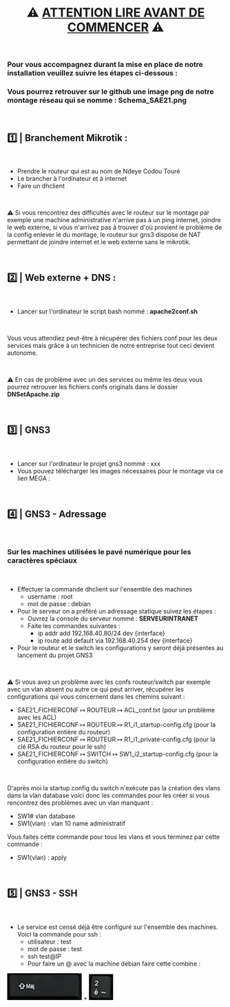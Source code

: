 # <center><b>⚠️ <u>ATTENTION LIRE AVANT DE COMMENCER</u> ⚠️</b></center>

<br />

### Pour vous accompagnez durant la mise en place de notre installation veuillez suivre les étapes ci-dessous :
### Vous pourrez retrouver sur le github une image png de notre montage réseau qui se nomme : **Schema_SAE21.png**

<br />

## 1️⃣ | Branchement Mikrotik :

<br />

* Prendre le routeur qui est au nom de Ndeye Codou Touré
* Le brancher à l'ordinateur et à internet
* Faire un dhclient

<br />

⚠️ Si vous rencontrez des difficultés avec le routeur sur le montage par exemple une machine administrative n'arrive pas à un ping internet, joindre le web externe, si vous n'arrivez pas à trouver d'où provient le problème de la config enlever le du montage, le routeur sur gns3 dispose de NAT permettant de joindre internet et le web externe sans le mikrotik.

<br />

## 2️⃣ | Web externe + DNS :

<br />

* Lancer sur l'ordinateur le script bash nommé : **apache2conf.sh**

<br />

Vous vous attendiez peut-être à récupérer des fichiers conf pour les deux services mais grâce à un technicien de notre entreprise tout ceci devient autonome.

<br />

⚠️ En cas de problème avec un des services ou même les deux vous pourrez retrouver les fichiers confs originals dans le dossier **DNSetApache.zip**

<br />

## 3️⃣ | GNS3

<br />

* Lancer sur l'ordinateur le projet gns3 nommé : xxx
* Vous pouvez télécharger les images nécessaires pour le montage via ce lien MEGA :

<br />

## 4️⃣ | GNS3 - Adressage

<br />

### Sur les machines utilisées le pavé numérique pour les caractères spéciaux 

<br />

* Effectuer la commande dhclient sur l'ensemble des machines
    * username : root
    * mot de passe : debian
* Pour le serveur on a préféré un adressage statique suivez les étapes :
     * Ouvrez la console du serveur nommé : **SERVEURINTRANET**
     * Faite les commandes suivantes :
        * ip addr add 192.168.40.80/24 dev {interface}
        * ip route add default via 192.168.40.254 dev {interface}
* Pour le routeur et le switch les configurations y seront déjà présentes au lancement du projet GNS3

<br />

⚠️ Si vous avez un problème avec les confs routeur/switch par exemple avec un vlan absent ou autre ce qui peut arriver, récupérer les configurations qui vous concernent dans les chemins suivant : 
* SAE21_FICHIERCONF ↦ ROUTEUR ↦ ACL_conf.txt (pour un problème avec les ACL) 
* SAE21_FICHIERCONF ↦ ROUTEUR ↦ R1_i1_startup-config.cfg (pour la configuration entière du routeur) 
* SAE21_FICHIERCONF ↦ ROUTEUR ↦ R1_i1_private-config.cfg (pour la clé RSA du routeur pour le ssh) 
* SAE21_FICHIERCONF ↦ SWITCH ↦ SW1_i2_startup-config.cfg (pour la configuration entière du switch)

<br />

D'après moi la startup config du switch n'exécute pas la création des vlans dans la vlan database voici donc les commandes pour les créer si vous rencontrez des problèmes avec un vlan manquant :

* SW1# vlan database
* SW1(vlan) : vlan 10 name administratif

Vous faites cette commande pour tous les vlans et vous terminez par cette commande :

* SW1(vlan) : apply

<br />

## 5️⃣ | GNS3 - SSH

<br />

* Le service est censé déjà être configuré sur l'ensemble des machines. Voici la commande pour ssh :
    * utilisateur : test
    * mot de passe : test
    * ssh test@IP
    * Pour faire un @ avec la machine debian faire cette combine :

<img src="/MARKDOWN_IMG/MAJ.png"> + <img src="/MARKDOWN_IMG/2.png">



